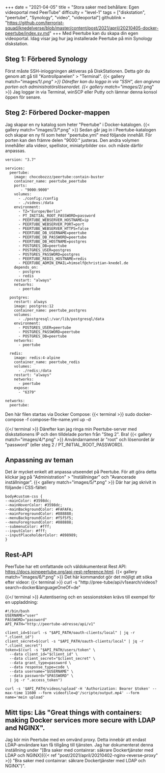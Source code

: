+++
date = "2021-04-05"
title = "Stora saker med behållare: Egen videoportal med PeerTube"
difficulty = "level-1"
tags = ["diskstation", "peertube", "Synology", "video", "videoportal"]
githublink = "https://github.com/terrorist-squad/knedelverse/blob/master/content/post/2021/april/20210405-docker-peertube/index.sv.md"
+++
Med Peertube kan du skapa din egen videoportal. Idag visar jag hur jag installerade Peertube på min Synology diskstation.
## Steg 1: Förbered Synology
Först måste SSH-inloggningen aktiveras på DiskStationen. Detta gör du genom att gå till "Kontrollpanelen" > "Terminal".
{{< gallery match="images/1/*.png" >}}
Därefter kan du logga in via "SSH", den angivna porten och administratörslösenordet.
{{< gallery match="images/2/*.png" >}}
Jag loggar in via Terminal, winSCP eller Putty och lämnar denna konsol öppen för senare.
## Steg 2: Förbered Docker-mappen
Jag skapar en ny katalog som heter "Peertube" i Docker-katalogen.
{{< gallery match="images/3/*.png" >}}
Sedan går jag in i Peertube-katalogen och skapar en ny fil som heter "peertube.yml" med följande innehåll. För porten kan den främre delen "9000:" justeras. Den andra volymen innehåller alla videor, spellistor, miniatyrbilder osv. och måste därför anpassas.
```
version: "3.7"

services:
  peertube:
    image: chocobozzz/peertube:contain-buster
    container_name: peertube_peertube
    ports:
       - "9000:9000"
    volumes:
      - ./config:/config
      - ./videos:/data
    environment:
      - TZ="Europe/Berlin"
      - PT_INITIAL_ROOT_PASSWORD=password
      - PEERTUBE_WEBSERVER_HOSTNAME=ip
      - PEERTUBE_WEBSERVER_PORT=port
      - PEERTUBE_WEBSERVER_HTTPS=false
      - PEERTUBE_DB_USERNAME=peertube
      - PEERTUBE_DB_PASSWORD=peertube
      - PEERTUBE_DB_HOSTNAME=postgres
      - POSTGRES_DB=peertube
      - POSTGRES_USER=postgres
      - POSTGRES_PASSWORD=postgres
      - PEERTUBE_REDIS_HOSTNAME=redis
      - PEERTUBE_ADMIN_EMAIL=himself@christian-knedel.de
    depends_on:
      - postgres
      - redis
    restart: "always"
    networks:
      - peertube

  postgres:
    restart: always
    image: postgres:12
    container_name: peertube_postgres
    volumes:
      - ./postgresql:/var/lib/postgresql/data
    environment:
      - POSTGRES_USER=peertube
      - POSTGRES_PASSWORD=peertube
      - POSTGRES_DB=peertube
    networks:
      - peertube

  redis:
    image: redis:4-alpine
    container_name: peertube_redis
    volumes:
      - ./redis:/data
    restart: "always"
    networks:
      - peertube
    expose:
      - "6379"

networks:
  peertube:

```
Den här filen startas via Docker Compose:
{{< terminal >}}
sudo docker-compose -f compose-file-name.yml up -d

{{</ terminal >}}
Därefter kan jag ringa min Peertube-server med diskstationens IP och den tilldelade porten från "Steg 2". Bra!
{{< gallery match="images/4/*.png" >}}
Användarnamnet är "root" och lösenordet är "password" (eller steg 2 / PT_INITIAL_ROOT_PASSWORD).
## Anpassning av teman
Det är mycket enkelt att anpassa utseendet på Peertube. För att göra detta klickar jag på "Administration" > "Inställningar" och "Avancerade inställningar".
{{< gallery match="images/5/*.png" >}}
Där har jag skrivit in följande i CSS-fältet:
```
body#custom-css {
--mainColor: #3598dc;
--mainHoverColor: #3598dc;
--mainBackgroundColor: #FAFAFA;
--mainForegroundColor: #888888;
--menuBackgroundColor: #f5f5f5;
--menuForegroundColor: #888888;
--submenuColor: #fff;
--inputColor: #fff;
--inputPlaceholderColor: #898989;
}

```

## Rest-API
PeerTube har ett omfattande och väldokumenterat Rest API: https://docs.joinpeertube.org/api-rest-reference.html.
{{< gallery match="images/6/*.png" >}}
Det här kommandot gör det möjligt att söka efter videor:
{{< terminal >}}
curl -s "http://pree-tube/api/v1search/videos?search=docker&languageOneOf=de"

{{</ terminal >}}
Autentisering och en sessionstoken krävs till exempel för en uppladdning:
```
#!/bin/bash
USERNAME="user"
PASSWORD="password"
API_PATH="http://peertube-adresse/api/v1"

client_id=$(curl -s "$API_PATH/oauth-clients/local" | jq -r ".client_id")
client_secret=$(curl -s "$API_PATH/oauth-clients/local" | jq -r ".client_secret")
token=$(curl -s "$API_PATH/users/token" \
  --data client_id="$client_id" \
  --data client_secret="$client_secret" \
  --data grant_type=password \
  --data response_type=code \
  --data username="$USERNAME" \
  --data password="$PASSWORD" \
  | jq -r ".access_token")

curl -s '$API_PATH/videos/upload'-H 'Authorization: Bearer $token' --max-time 11600 --form videofile=@'/scripte/output.mp4' --form name='mein upload' 

```

## Mitt tips: Läs "Great things with containers: making Docker services more secure with LDAP and NGINX".
Jag kör min Peertube med en omvänd proxy. Detta innebär att endast LDAP-användare kan få tillgång till tjänsten. Jag har dokumenterat denna inställning under "[Bra saker med containrar: säkrare Dockertjänster med LDAP och NGINX]({{< ref "post/2021/april/20210402-nginx-reverse-proxy" >}} "Bra saker med containrar: säkrare Dockertjänster med LDAP och NGINX")".
